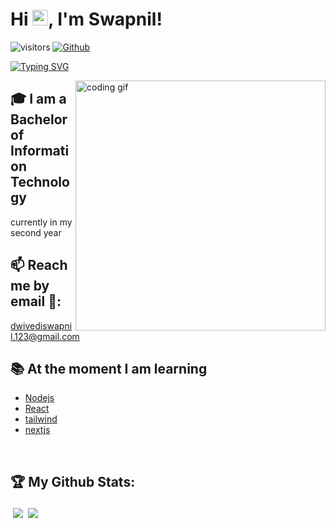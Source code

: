 # Hi <img src="https://media.giphy.com/media/hvRJCLFzcasrR4ia7z/giphy.gif" width="25px">, I'm Swapnil!




![visitors](https://visitor-badge.laobi.icu/badge?page_id=swappy-2003.swappy-2003) [![Github](https://img.shields.io/github/followers/swappy-2003?label=Followers&logo=Github)](https://github.com/swappy-2003)

[![Typing SVG](https://readme-typing-svg.herokuapp.com?font=Fira+Code&pause=1000&random=false&width=435&lines=Im+a+tech+Enthusiatst;Driven+by+the++learning;Eager+to+Collabrate)](https://git.io/typing-svg)

<img align="right" width="400" alt="coding gif" src="https://media2.giphy.com/media/v1.Y2lkPTc5MGI3NjExdmFxM2RzdWxvenA1eGY5ZXU2dWUyYjZmcmN4cTQ0MGNuZWlueHkwMCZlcD12MV9pbnRlcm5hbF9naWZfYnlfaWQmY3Q9Zw/qgQUggAC3Pfv687qPC/giphy.gif">


## 🎓 I am a Bachelor of Information Technology
 currently in my second year

 ## 📫 Reach me by email 📧: 
<dwivediswapnil.123@gmail.com>


## 📚 At the moment I am learning
- [Nodejs](https://nodejs.org/)
- [React](https://react.dev/)
- [tailwind](https://tailwindcss.com/)
- [nextjs](https://nextjs.org/)





<br />










## :trophy: My Github Stats: 

<div>
 <a href="https://github-readme-stats.vercel.app/api?username=swappy-2003&&show_icons=true&title_color=7deeff&icon_color=56cadb&text_color=d9faff&bg_color=023038">
  <img align="left" src="https://github-readme-stats.vercel.app/api?username=swappy-2003&&show_icons=true&title_color=7deeff&icon_color=56cadb&text_color=d9faff&bg_color=023038" style="vertical-align:centre; margin:4px" />
</a>
 
<a href="https://github-readme-stats.vercel.app/api/top-langs/?username=swappy-2003&title_color=7deeff&icon_color=56cadb&text_color=d9faff&bg_color=023038">
  <img  align="left" src="https://github-readme-stats.vercel.app/api/top-langs/?username=swappy-2003&title_color=7deeff&icon_color=56cadb&text_color=d9faff&bg_color=023038" style="vertical-align:centre; margin:4px" />
</a>
</div>

<br />





